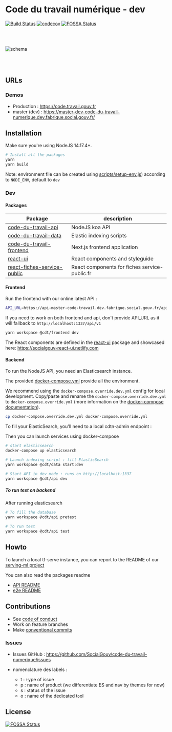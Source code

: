 # Code du travail numérique - dev

[![Build Status](https://travis-ci.com/SocialGouv/code-du-travail-numerique.svg?branch=master)](https://travis-ci.com/SocialGouv/code-du-travail-numerique)
[![codecov](https://codecov.io/gh/SocialGouv/code-du-travail-numerique/branch/master/graph/badge.svg)](https://codecov.io/gh/SocialGouv/code-du-travail-numerique)
[![FOSSA Status](https://app.fossa.io/api/projects/git%2Bgithub.com%2FSocialGouv%2Fcode-du-travail-numerique.svg?type=shield)](https://app.fossa.io/projects/git%2Bgithub.com%2FSocialGouv%2Fcode-du-travail-numerique?ref=badge_shield)

<br/><br/>

![schema](./schema.png)

<br/><br/>

## URLs

### Demos

-   Production : <https://code.travail.gouv.fr>
-   master (dev) : <https://master-dev-code-du-travail-numerique.dev.fabrique.social.gouv.fr/>

## Installation

Make sure you're using NodeJS 14.17.4+.

```sh
# Install all the packages
yarn
yarn build
```

Note: environment file can be created using [scripts/setup-env.js](scripts/setup-env.js)) according to `NODE_ENV`, default to `dev`

### Dev

#### Packages

| Package                                                              | description                                   |
| -------------------------------------------------------------------- | --------------------------------------------- |
| [code-du-travail-api](./packages/code-du-travail-api)                | NodeJS koa API                                |
| [code-du-travail-data](./packages/code-du-travail-data)              | Elastic indexing scripts                      |
| [code-du-travail-frontend](./packages/code-du-travail-frontend)      | Next.js frontend application                  |
| [react-ui](./packages/react-ui)                                      | React components and styleguide               |
| [react-fiches-service-public](./packages/react-fiche-service-public) | React components for fiches service-public.fr |

#### Frontend

Run the frontend with our online latest API :

```sh
API_URL=https://api-master-code-travail.dev.fabrique.social.gouv.fr/api/v1 yarn workspace @cdt/frontend dev
```

If you need to work on both frontend and api, don't provide API_URL as it will fallback to `http://localhost:1337/api/v1`

```sh
yarn workspace @cdt/frontend dev
```

The React components are defined in the [react-ui](./packages/react-ui) package and showcased here: <https://socialgouv-react-ui.netlify.com>

#### Backend

To run the NodeJS API, you need an Elasticsearch instance.

The provided [docker-compose.yml](./docker-compose.yml) provide all the environment.

We recommend using the `docker-compose.override.dev.yml` config for local development.
Copy/paste and rename the `docker-compose.override.dev.yml` to `docker-compose.override.yml`
(more information on the [docker-compose documentation](https://docs.docker.com/compose/extends/#multiple-compose-files)).

```sh
cp docker-compose.override.dev.yml docker-compose.override.yml
```

To fill your ElasticSearch, you'll need to a local cdtn-admin endpoint :

Then you can launch services using docker-compose

```sh
# start elasticsearch
docker-compose up elasticsearch

# Launch indexing script : fill ElasticSearch
yarn workspace @cdt/data start:dev

# Start API in dev mode : runs on http://localhost:1337
yarn workspace @cdt/api dev
```

##### To run test on backend

After running elasticsearch

```sh
# To fill the database
yarn workspace @cdt/api pretest

# To run test
yarn workspace @cdt/api test
```

## Howto

To launch a local tf-serve instance, you can report to the README of our [serving-ml project](https://github.com/SocialGouv/serving-ml#using-a-tensorflow-model-with-tensorflowserving)

You can also read the packages readme

-   [API README](./packages/code-du-travail-api/README.md)
-   [e2e README](./optional/e2e/README.md)

## Contributions

-   See [code of conduct](./CODE_OF_CONDUCT.md)
-   Work on feature branches
-   Make [conventional commits](https://github.com/conventional-changelog/conventional-changelog)

### Issues

-   Issues GitHub : <https://github.com/SocialGouv/code-du-travail-numerique/issues>
-   nomenclature des labels :

    -   t : `t`ype of issue
    -   p : name of `p`roduct (we differentiate ES and nav by themes for now)
    -   s : `s`tatus of the issue
    -   o : name of the dedicated t`o`ol

## License

[![FOSSA Status](https://app.fossa.io/api/projects/git%2Bgithub.com%2FSocialGouv%2Fcode-du-travail-numerique.svg?type=large)](https://app.fossa.io/projects/git%2Bgithub.com%2FSocialGouv%2Fcode-du-travail-numerique?ref=badge_large)

